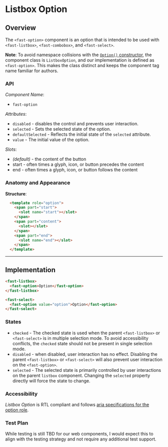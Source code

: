 # Listbox Option

## Overview

The `<fast-option>` component is an option that is intended to be used with `<fast-listbox>`, `<fast-combobox>`, and `<fast-select>`.

**Note**: To avoid namespace collisions with the [`Option()` constructor](https://developer.mozilla.org/en-US/docs/Web/API/HTMLOptionElement/Option), the component class is `ListboxOption`, and our implementation is defined as `<fast-option>`. This makes the class distinct and keeps the component tag name familiar for authors.

### API

*Component Name*:

- `fast-option`

*Attributes*:

- `disabled` - disables the control and prevents user interaction.
- `selected` - Sets the selected state of the option.
- `defaultSelected` - Reflects the initial state of the `selected` attribute.
- `value` - The initial value of the option.

*Slots*:

- *(default)* - the content of the button
- start - often times a glyph, icon, or button precedes the content
- end - often times a glyph, icon, or button follows the content

### Anatomy and Appearance

**Structure**:

```html
  <template role="option">
    <span part="start">
      <slot name="start"></slot>
    </span>
    <span part="content">
      <slot></slot>
    </span>
    <span part="end">
      <slot name="end"></slot>
    </span>
  </template>
```

---

## Implementation

```html
<fast-listbox>
  <fast-option>Option</fast-option>
</fast-listbox>

<fast-select>
  <fast-option value="option">Option</fast-option>
</fast-select>
```

### States

- `checked` - The checked state is used when the parent `<fast-listbox>` or `<fast-select>` is in multiple selection mode. To avoid accessibility conflicts, the `checked` state should not be present in single selection mode.
- `disabled` - when disabled, user interaction has no effect. Disabling the parent `<fast-listbox>` or `<fast-select>` will also prevent user interaction on the `<fast-option>`.
- `selected` - The selected state is primarily controlled by user interactions on the parent `listbox` component. Changing the `selected` property directly will force the state to change.

### Accessibility

*Listbox Option* is RTL compliant and follows [aria specifications for the option role](https://w3c.github.io/aria/#option).

### Test Plan

While testing is still TBD for our web components, I would expect this to align with the testing strategy and not require any additional test support.
